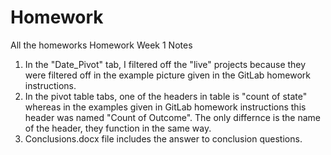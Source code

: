 # Homework
All the homeworks
Homework Week 1 Notes
1. In the "Date_Pivot" tab, I filtered off the "live" projects because they were filtered off in the example picture given in the GitLab homework instructions. 
2. In the pivot table tabs, one of the headers in table is "count of state" whereas in the examples given in GitLab homework instructions this header was named "Count of Outcome". The only differnce is the name of the header, they function in the same way.
3. Conclusions.docx file includes the answer to conclusion questions.